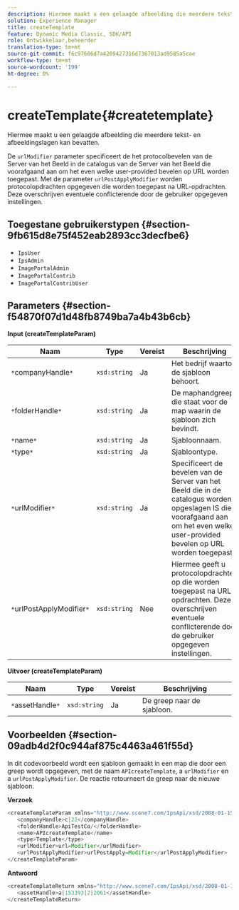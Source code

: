 ```yaml
---
description: Hiermee maakt u een gelaagde afbeelding die meerdere tekst- en afbeeldingslagen kan bevatten.
solution: Experience Manager
title: createTemplate
feature: Dynamic Media Classic, SDK/API
role: Ontwikkelaar,beheerder
translation-type: tm+mt
source-git-commit: f6c97606d7a4209427316d7367013ad9585a5cae
workflow-type: tm+mt
source-wordcount: '199'
ht-degree: 0%

---
```



# createTemplate{#createtemplate}

Hiermee maakt u een gelaagde afbeelding die meerdere tekst- en afbeeldingslagen kan bevatten.

De `urlModifier` parameter specificeert de het protocolbevelen van de Server van het Beeld in de catalogus van de Server van het Beeld die voorafgaand aan om het even welke user-provided bevelen op URL worden toegepast. Met de parameter `urlPostApplyModifier` worden protocolopdrachten opgegeven die worden toegepast na URL-opdrachten. Deze overschrijven eventuele conflicterende door de gebruiker opgegeven instellingen.

## Toegestane gebruikerstypen {#section-9fb615d8e75f452eab2893cc3decfbe6}

* `IpsUser`
* `IpsAdmin`
* `ImagePortalAdmin`
* `ImagePortalContrib`
* `ImagePortalContribUser`

## Parameters {#section-f54870f07d1d48fb8749ba7a4b43b6cb}

**Input (createTemplateParam)**

| Naam | Type | Vereist | Beschrijving |
|---|---|---|---|
| `*`companyHandle`*` | `xsd:string` | Ja | Het bedrijf waartoe de sjabloon behoort. |
| `*`folderHandle`*` | `xsd:string` | Ja | De maphandgreep die staat voor de map waarin de sjabloon zich bevindt. |
| `*`name`*` | `xsd:string` | Ja | Sjabloonnaam. |
| `*`type`*` | `xsd:string` | Ja | Sjabloontype. |
| `*`urlModifier`*` | `xsd:string` | Ja | Specificeert de bevelen van de Server van het Beeld die in de catalogus worden opgeslagen IS die voorafgaand aan om het even welke user-provided bevelen op URL worden toegepast. |
| `*`urlPostApplyModifier`*` | `xsd:string` | Nee | Hiermee geeft u protocolopdrachten op die worden toegepast na URL-opdrachten. Deze overschrijven eventuele conflicterende door de gebruiker opgegeven instellingen. |

**Uitvoer (createTemplateParam)**

| Naam | Type | Vereist | Beschrijving |
|---|---|---|---|
| `*`assetHandle`*` | `xsd:string` | Ja | De greep naar de sjabloon. |

## Voorbeelden {#section-09adb4d2f0c944af875c4463a461f55d}

In dit codevoorbeeld wordt een sjabloon gemaakt in een map die door een greep wordt opgegeven, met de naam `APIcreateTemplate`, a `urlModifier` en a `urlPostApplyModifier`. De reactie retourneert de greep naar de nieuwe sjabloon.

**Verzoek**

```java
<createTemplateParam xmlns="http://www.scene7.com/IpsApi/xsd/2008-01-15">
   <companyHandle>c|21</companyHandle>
   <folderHandle>ApiTestCo/</folderHandle>
   <name>APIcreateTemplate</name>
   <type>Template</type>
   <urlModifier>url=Modifier</urlModifier>
   <urlPostApplyModifier>urlPostApply=Modifier</urlPostApplyModifier>
</createTemplateParam>
```

**Antwoord**

```java
<createTemplateReturn xmlns="http://www.scene7.com/IpsApi/xsd/2008-01-15">
   <assetHandle>a|153393|2|2061</assetHandle>
</createTemplateReturn>
```

